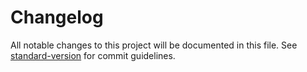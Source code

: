 # Changelog

All notable changes to this project will be documented in this file. See
[standard-version](https://github.com/conventional-changelog/standard-version) for commit guidelines.

